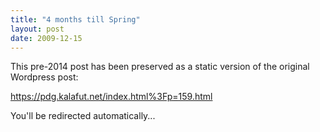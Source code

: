 ```yaml
---
title: "4 months till Spring"
layout: post
date: 2009-12-15
---
```


This pre-2014 post has been preserved as a static version of the original Wordpress post:

https://pdg.kalafut.net/index.html%3Fp=159.html

You'll be redirected automatically...

<head>
  <meta http-equiv="refresh" content="5;url=https://pdg.kalafut.net/index.html%3Fp=159.html">
</head>

